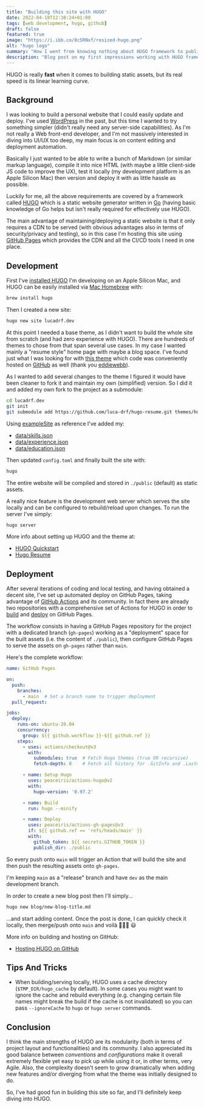 ```yaml
---
title: "Building this site with HUGO"
date: 2022-04-18T12:38:24+01:00
tags: [web development, hugo, github]
draft: false
featured: true
image: "https://i.ibb.co/8cSRNxf/resized-hugo.png"
alt: "hugo logo"
summary: "How I went from knowing nothing about HUGO framework to publishing my first custom website in just few days, all thanks to HUGO great ecosystem."
description: "Blog post on my first impressions working with HUGO framework."
---
```


HUGO is really **fast** when it comes to building static assets, but its real
speed is its linear learning curve.


Background
----------

I was looking to build a personal website that I could easily update and deploy.
I've used [WordPress](https://wordpress.com/) in the past, but this time I
wanted to try something simpler (didn't really need any server-side
capabilities). As I'm not really a Web front-end developer, and I'm not
massively interested in diving into UI/UX too deep, my main focus is on content
editing and deployment automation.

Basically I just wanted to be able to write a bunch of Markdown (or similar
markup language), compile it into nice HTML (with maybe a little client-side JS
code to improve the UX), test it locally (my development platform is an Apple
Silicon Mac) then version and deploy it with as little hassle as possible.

Luckily for me, all the above requirements are covered by a framework called
[HUGO](https://gohugo.io/) which is a static website generator written in
[Go](https://go.dev/) (having basic knowledge of Go helps but isn't really
required for effectively use HUGO).

The main advantage of maintaining/deploying a static website is that it only
requires a CDN to be served (with obvious advantages also in terms of
security/privacy and testing), so in this case I'm hosting this site using
[GitHub Pages](https://pages.github.com/) which provides the CDN and all the
CI/CD tools I need in one place.


Development
-----------

First I've [installed HUGO](https://gohugo.io/getting-started/installing/)
I'm developing on an Apple Silicon Mac, and HUGO can be easily installed via
[Mac Homebrew](https://brew.sh/) with:

```bash
brew install hugo
```

Then I created a new site:

```bash
hugo new site lucadrf.dev
```

At this point I needed a base theme, as I didn't want to build the whole site
from scratch (and had zero experience with HUGO). There are hundreds of themes
to chose from that span several use cases. In my case I wanted mainly a "resume
style" home page with maybe a blog space. I've found just what I was looking for
with [this theme](https://themes.gohugo.io/themes/hugo-resume/) which code was
conveniently hosted on [GitHub](https://github.com/eddiewebb/hugo-resume) as
well (thank you [eddiewebb](https://github.com/eddiewebb)).

As I wanted to add several changes to the theme I figured it would have been
cleaner to fork it and maintain my own (simplified) version. So I did it and
added my own fork to the project as a submodule:

```bash
cd lucadrf.dev
git init
git submodule add https://github.com/luca-drf/hugo-resume.git themes/hugo-resume
```

Using [exampleSite](https://github.com/eddiewebb/hugo-resume/tree/master/exampleSite)
as reference I've added my:
- [data/skills.json](https://github.com/luca-drf/hugo-resume/blob/master/exampleSite/data/skills.json)
- [data/experience.json](https://github.com/luca-drf/hugo-resume/blob/master/exampleSite/data/experience.json)
- [data/education.json](https://github.com/luca-drf/hugo-resume/blob/master/exampleSite/data/education.json)

Then updated `config.toml` and finally built the site with:

```bash
hugo
```

The entire website will be compiled and stored in `./public` (default) as static
assets.


A really nice feature is the development web server which serves the site
locally and can be configured to rebuild/reload upon changes. To run the server
I've simply:

```bash
hugo server
```

More info about setting up HUGO and the theme at:
- [HUGO Quickstart](https://gohugo.io/getting-started/quick-start/)
- [Hugo Resume](https://github.com/luca-drf/hugo-resume#hugo-resume)


Deployment
----------

After several iterations of coding and local testing, and having obtained a
decent site, I've set up automated deploy on GitHub Pages, taking advantage of
[GitHub Actions](https://github.com/features/actions) and its community. In fact
there are already two repositories with a comprehensive set of
Actions for HUGO in order to [build](https://github.com/peaceiris/actions-hugo)
and [deploy](https://github.com/peaceiris/actions-gh-pages) on GitHub Pages.

The workflow consists in having a GitHub Pages repository for the project with a
dedicated branch (`gh-pages`) working as a "deployment" space for the built
assets (i.e. the content of `./public`), then configure GitHub Pages to serve
the assets on `gh-pages` rather than `main`.

Here's the complete workflow:

```yaml
name: GitHub Pages

on:
  push:
    branches:
      - main  # Set a branch name to trigger deployment
  pull_request:

jobs:
  deploy:
    runs-on: ubuntu-20.04
    concurrency:
      group: ${{ github.workflow }}-${{ github.ref }}
    steps:
      - uses: actions/checkout@v3
        with:
          submodules: true  # Fetch Hugo themes (true OR recursive)
          fetch-depth: 0    # Fetch all history for .GitInfo and .Lastmod

      - name: Setup Hugo
        uses: peaceiris/actions-hugo@v2
        with:
          hugo-version: '0.97.2'

      - name: Build
        run: hugo --minify

      - name: Deploy
        uses: peaceiris/actions-gh-pages@v3
        if: ${{ github.ref == 'refs/heads/main' }}
        with:
          github_token: ${{ secrets.GITHUB_TOKEN }}
          publish_dir: ./public
```

So every push onto `main` will trigger an Action that will build the site and
then push the resulting assets onto `gh-pages`.

I'm keeping `main` as a "release" branch and have `dev` as the main development
branch.

In order to create a new blog post then I'll simply...

```bash
hugo new blog/new-blog-title.md
```

...and start adding content. Once the post is done, I can quickly check it locally,
then merge/push onto `main` and voilà 💁🏻‍♂️ 😃

More info on building and hosting on GitHub:
- [Hosting HUGO on GitHub](https://gohugo.io/hosting-and-deployment/hosting-on-github/)


Tips And Tricks
---------------

- When building/serving locally, HUGO uses a cache directory (`$TMP_DIR/hugo_cache`
by default). In some cases you might want to ignore the cache and rebuild
everything (e.g. changing certain file names might break the build if the cache
is not invalidated) so you can pass `--ignoreCache` to `hugo` or `hugo server`
commands.


Conclusion
----------

I think the main strengths of HUGO are its modularity (both in terms of project
layout and functionalities) and its community. I also appreciated its good
balance between *conventions* and *configurations* make it overall extremely
flexible yet easy to pick up while using it or, in other terms, very Agile.
Also, the complexity doesn't seem to grow dramatically when adding new features
and/or diverging from what the theme was initially designed to do.

So, I've had good fun in building this site so far, and I'll definitely keep
diving into HUGO.

